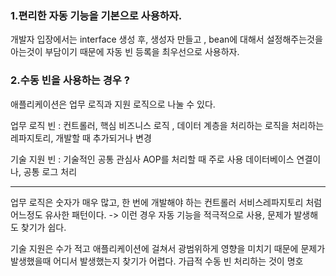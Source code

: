 
### 1.편리한 자동 기능을 기본으로 사용하자.

개발자 입장에서는 interface 생성 후, 생성자 만들고 , bean에 대해서 설정해주는것을 아는것이 부담이기 때문에  자동 빈 등록을 최우선으로 사용하자.


### 2.수동 빈을 사용하는 경우 ?

애플리케이션은 업무 로직과 지원 로직으로 나눌 수 있다.

업무 로직 빈 : 컨트롤러, 핵심 비즈니스 로직 , 데이터 계층을 처리하는 로직을 처리하는 레파지토리, 개발할 때 추가되거나 변경

기술 지원 빈 : 기술적인 공통 관심사 AOP를 처리할 때 주로 사용
데이터베이스 연결이나, 공통 로그 처리

---

업무 로직은 숫자가 매우 많고, 한 번에 개발해야 하는 컨트롤러 서비스레파지토리 처럼 어느정도 유사한 패턴이다. -> 이런 경우 자동 기능을 적극적으로 사용, 문제가 발생해도 찾기가 쉽다.

기술 지원은 수가 적고 애플리케이션에 걸쳐서 광범위하게 영향을 미치기 때문에 문제가 발생했을때 어디서 발생했는지 찾기가 어렵다.
가급적 수동 빈 처리하는 것이 명호


